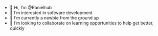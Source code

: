 - 👋 Hi, I’m @Ranielhub
- 👀 I’m interested in software development
- 🌱 I’m currently a newbie from the ground up
- 💞️ I’m looking to collaborate on learning opportunities to help get better, quickly

